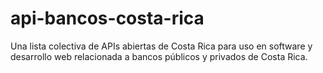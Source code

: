# api-bancos-costa-rica
Una lista colectiva de APIs abiertas de Costa Rica para uso en software y desarrollo web relacionada a bancos públicos y privados de Costa Rica.
